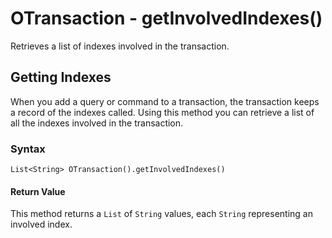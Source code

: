 
# OTransaction - getInvolvedIndexes()

Retrieves a list of indexes involved in the transaction.

## Getting Indexes

When you add a query or command to a transaction, the transaction keeps a record of the indexes called.  Using this method you can retrieve a list of all the indexes involved in the transaction.

### Syntax

```
List<String> OTransaction().getInvolvedIndexes()
```

#### Return Value

This method returns a `List` of `String` values, each `String` representing an involved index.



